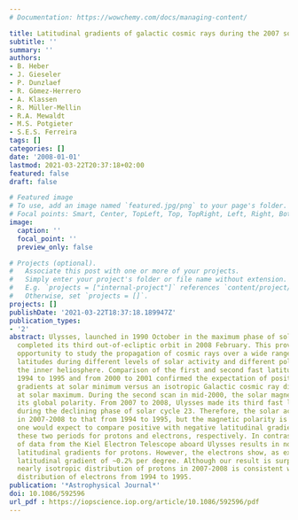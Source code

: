 ```yaml
---
# Documentation: https://wowchemy.com/docs/managing-content/

title: Latitudinal gradients of galactic cosmic rays during the 2007 solar minimum
subtitle: ''
summary: ''
authors:
- B. Heber
- J. Gieseler
- P. Dunzlaef
- R. Gòmez-Herrero
- A. Klassen
- R. Müller-Mellin
- R.A. Mewaldt
- M.S. Potgieter
- S.E.S. Ferreira
tags: []
categories: []
date: '2008-01-01'
lastmod: 2021-03-22T20:37:18+02:00
featured: false
draft: false

# Featured image
# To use, add an image named `featured.jpg/png` to your page's folder.
# Focal points: Smart, Center, TopLeft, Top, TopRight, Left, Right, BottomLeft, Bottom, BottomRight.
image:
  caption: ''
  focal_point: ''
  preview_only: false

# Projects (optional).
#   Associate this post with one or more of your projects.
#   Simply enter your project's folder or file name without extension.
#   E.g. `projects = ["internal-project"]` references `content/project/deep-learning/index.md`.
#   Otherwise, set `projects = []`.
projects: []
publishDate: '2021-03-22T18:37:18.189947Z'
publication_types:
- '2'
abstract: Ulysses, launched in 1990 October in the maximum phase of solar cycle 22,
  completed its third out-of-ecliptic orbit in 2008 February. This provides a unique
  opportunity to study the propagation of cosmic rays over a wide range of heliographic
  latitudes during different levels of solar activity and different polarities in
  the inner heliosphere. Comparison of the first and second fast latitude scans from
  1994 to 1995 and from 2000 to 2001 confirmed the expectation of positive latitudinal
  gradients at solar minimum versus an isotropic Galactic cosmic ray distribution
  at solar maximum. During the second scan in mid-2000, the solar magnetic field reversed
  its global polarity. From 2007 to 2008, Ulysses made its third fast latitude scan
  during the declining phase of solar cycle 23. Therefore, the solar activity is comparable
  in 2007-2008 to that from 1994 to 1995, but the magnetic polarity is opposite. Thus,
  one would expect to compare positive with negative latitudinal gradients during
  these two periods for protons and electrons, respectively. In contrast, our analysis
  of data from the Kiel Electron Telescope aboard Ulysses results in no significant
  latitudinal gradients for protons. However, the electrons show, as expected, a positive
  latitudinal gradient of ~0.2% per degree. Although our result is surprising, the
  nearly isotropic distribution of protons in 2007-2008 is consistent with an isotropic
  distribution of electrons from 1994 to 1995.
publication: '*Astrophysical Journal*'
doi: 10.1086/592596
url_pdf : https://iopscience.iop.org/article/10.1086/592596/pdf
---
```

